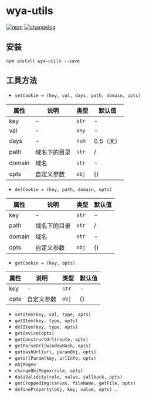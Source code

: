 # wya-utils
[![npm][npm-image]][npm-url] [![changelog][changelog-image]][changelog-url]

## 安装

```vim
npm install wya-utils --save
```

## 工具方法
- `setCookie = (key, val, days, path, domain, opts)`

属性 | 说明 | 类型 | 默认值
---|---|---|---
key | - | `str` | -
val | - | `any` | -
days | - | `num` | 0.5（天）
path | 域名下的目录 | `str` | /
domain | 域名 | `str` | -
opts | 自定义参数 | `obj` | {}

- `delCookie = (key, path, domain, opts)`

属性 | 说明 | 类型 | 默认值
---|---|---|---
key | - | `str` | -
path | 域名下的目录 | `str` | /
domain | 域名 | `str` | -
opts | 自定义参数 | `obj` | {}

- `getCookie = (key, opts)`

属性 | 说明 | 类型 | 默认值
---|---|---|---
key | - | `str` | -
opts | 自定义参数 | `obj` | {}

- `setItem(key, val, type, opts)`
- `getItem(key, type, opts)`
- `delItem(key, type, opts)`
- `getDevice(opts)`
- `getConstructUrl(route, opts)`
- `getParseUrl(windowHash, opts)`
- `getHashUrl(url, paramObj, opts)`
- `getUrlParam(key, urlInfo, opts)`
- `objRegex`
- `changeObjRegex(rule, opts)`
- `dataValidity(rule, value, callback, opts)`
- `getCroppedImg(canvas, fileName, getFile, opts)`
- `defineProperty(obj, key, value, opts)`
...

<!--  以下内容无视  -->
[changelog-image]: https://img.shields.io/badge/changelog-md-blue.svg
[changelog-url]: CHANGELOG.md

[npm-image]: https://img.shields.io/npm/v/wya-utils.svg
[npm-url]: https://www.npmjs.com/package/wya-utils
